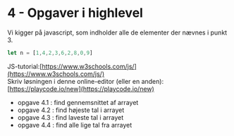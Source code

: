 # 4 - Opgaver i highlevel

Vi kigger på javascript, som indholder alle de elementer der nævnes i punkt 3.

```js
let n = [1,4,2,3,6,2,8,0,9]
```

JS-tutorial:[https://www.w3schools.com/js/](https://www.w3schools.com/js/)    
Skriv løsningen i denne online-editor (eller en anden): [https://playcode.io/new](https://playcode.io/new)

- opgave 4.1 : find gennemsnittet af arrayet
- opgave 4.2 : find højeste tal i arrayet
- opgave 4.3 : find laveste tal i arrayet
- opgave 4.4 : find alle lige tal fra arrayet